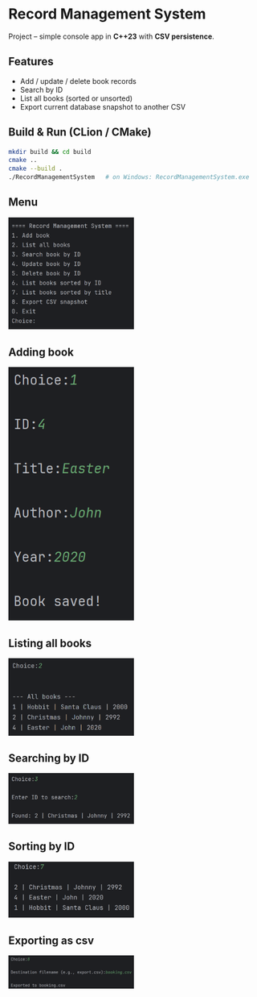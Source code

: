 # Record Management System

Project – simple console app in **C++23** with **CSV persistence**.

## Features
* Add / update / delete book records  
* Search by ID  
* List all books (sorted or unsorted)  
* Export current database snapshot to another CSV  

## Build & Run (CLion / CMake)
```bash
mkdir build && cd build
cmake ..
cmake --build .
./RecordManagementSystem   # on Windows: RecordManagementSystem.exe
```

## Menu
<img src="menu_screenshot.png" alt="user menu" width="250"/>

## Adding book
<img src="adding_book_screenshot.png" alt="adding screenshot" width="250"/>

## Listing all books
<img src="listing_all_books_screenshot.png" alt="listing all books" width="250"/>

## Searching by ID
<img src="searchbyid_screenshot.png" alt="search by id" width="250"/>

## Sorting by ID
<img src="sortedbyid_screenshot.png" alt="sorting by id" width="250"/>

## Exporting as csv
<img src="exporting_csv_screenshot.png" alt="exporting csv" width="250"/>
